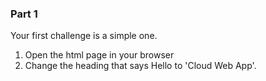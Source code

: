 ### Part 1
Your first challenge is a simple one. 
1. Open the html page in your browser
2. Change the heading that says Hello to 'Cloud Web App'.